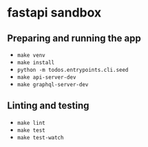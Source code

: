 # fastapi sandbox

## Preparing and running the app

* `make venv`
* `make install`
* `python -m todos.entrypoints.cli.seed`
* `make api-server-dev`
* `make graphql-server-dev`

## Linting and testing

* `make lint`
* `make test`
* `make test-watch`
